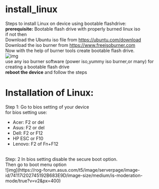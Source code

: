 # install_linux
Steps to install Linux on device using bootable flashdrive:<br>
**prerequisite:** Bootable flash drive with properly burned linux iso<br>
if not then <br>
Download the Ubuntu iso file from https://ubuntu.com/download<br>
Download the iso burner from https://www.freeisoburner.com<br>
Now with the help of burner tools create bootable flash drive.<br>
![img](https://www.freeisoburner.com/screenshot.gif)<br>
use any iso burner software (power iso,yummy iso burner,or many) for creating a bootable flash drive <br>
**reboot the device**
and follow the steps<br>
# Installation of Linux:<br>
Step 1: Go to bios setting of your device<br>
for bios setting use:<br>
- Acer: F2 or del
- Asus: F2 or del
- Dell: F2 or F12
- HP ESC or F10
- Lenovo: F2 of Fn+F12
<br>
Step: 2 In bios setting disable the secure boot option.
<br> Then go to boot menu option<br>
![img](https://rog-forum.asus.com/t5/image/serverpage/image-id/74117i202745192B683E9D/image-size/medium/is-moderation-mode/true?v=v2&px=400)

 
